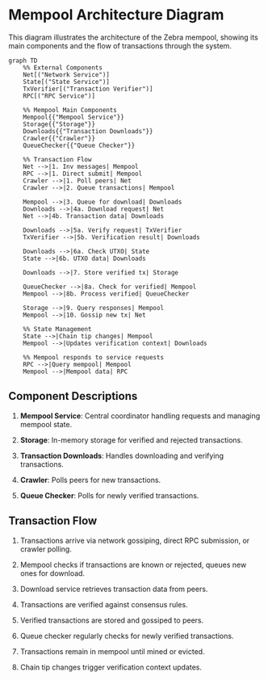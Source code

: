 # Mempool Architecture Diagram

This diagram illustrates the architecture of the Zebra mempool, showing its main components and the flow of transactions through the system.

```mermaid
graph TD
    %% External Components
    Net[("Network Service")]
    State[("State Service")]
    TxVerifier[("Transaction Verifier")]
    RPC[("RPC Service")]
    
    %% Mempool Main Components
    Mempool{{"Mempool Service"}}
    Storage{{"Storage"}}
    Downloads{{"Transaction Downloads"}}
    Crawler{{"Crawler"}}
    QueueChecker{{"Queue Checker"}}
    
    %% Transaction Flow
    Net -->|1. Inv messages| Mempool
    RPC -->|1. Direct submit| Mempool
    Crawler -->|1. Poll peers| Net
    Crawler -->|2. Queue transactions| Mempool
    
    Mempool -->|3. Queue for download| Downloads
    Downloads -->|4a. Download request| Net
    Net -->|4b. Transaction data| Downloads
    
    Downloads -->|5a. Verify request| TxVerifier
    TxVerifier -->|5b. Verification result| Downloads
    
    Downloads -->|6a. Check UTXO| State
    State -->|6b. UTXO data| Downloads
    
    Downloads -->|7. Store verified tx| Storage
    
    QueueChecker -->|8a. Check for verified| Mempool
    Mempool -->|8b. Process verified| QueueChecker
    
    Storage -->|9. Query responses| Mempool
    Mempool -->|10. Gossip new tx| Net
    
    %% State Management
    State -->|Chain tip changes| Mempool
    Mempool -->|Updates verification context| Downloads
    
    %% Mempool responds to service requests
    RPC -->|Query mempool| Mempool
    Mempool -->|Mempool data| RPC
```

## Component Descriptions

1. **Mempool Service**: Central coordinator handling requests and managing mempool state.

2. **Storage**: In-memory storage for verified and rejected transactions.

3. **Transaction Downloads**: Handles downloading and verifying transactions.

4. **Crawler**: Polls peers for new transactions.

5. **Queue Checker**: Polls for newly verified transactions.

## Transaction Flow

1. Transactions arrive via network gossiping, direct RPC submission, or crawler polling.

2. Mempool checks if transactions are known or rejected, queues new ones for download.

3. Download service retrieves transaction data from peers.

4. Transactions are verified against consensus rules.

5. Verified transactions are stored and gossiped to peers.

6. Queue checker regularly checks for newly verified transactions.

7. Transactions remain in mempool until mined or evicted.

8. Chain tip changes trigger verification context updates. 
